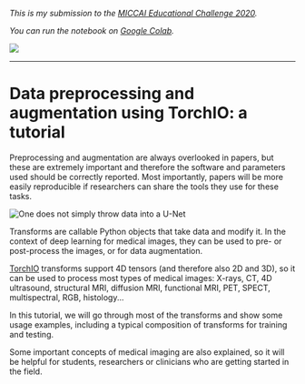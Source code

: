 *This is my submission to the [MICCAI Educational Challenge 2020](https://miccai-sb.github.io/challenge.html).*

*You can run the notebook on [Google Colab](https://colab.research.google.com/drive/1tI35u7V1ogDTKzaraXwwZRMebBIYiqOe?usp=sharing).*

<a href="https://colab.research.google.com/github/fepegar/miccai-educational-challenge-2020/blob/master/Data_preprocessing_and_augmentation_using_TorchIO_a_tutorial.ipynb"
   target="_parent">
   <img align="left"
      src="https://colab.research.google.com/assets/colab-badge.svg">
</a>

<!-- <a href="https://nbviewer.jupyter.org/github/fepegar/miccai-educational-challenge-2020/blob/master/Data_preprocessing_and_augmentation_using_TorchIO_a_tutorial.ipynb?flush_cache=true"
   target="_parent">
   <img align="right"
      src="https://raw.githubusercontent.com/jupyter/design/master/logos/Badges/nbviewer_badge.png"
      width="109" height="20">
</a> -->

<br />

---

# Data preprocessing and augmentation using TorchIO: a tutorial

Preprocessing and augmentation are always overlooked in papers, but these are extremely important and therefore the software and parameters used should be correctly reported. Most importantly, papers will be more easily reproducible if researchers can share the tools they use for these tasks.

![One does not simply throw data into a U-Net](https://i.imgflip.com/4b1gac.jpg)

Transforms are callable Python objects that take data and modify it. In the context of deep learning for medical images, they can be used to pre- or post-process the images, or for data augmentation.

[TorchIO](https://torchio.readthedocs.io/index.html) transforms support 4D tensors (and therefore also 2D and 3D), so it can be used to process most types of medical images: X-rays, CT, 4D ultrasound, structural MRI, diffusion MRI, functional MRI, PET, SPECT, multispectral, RGB, histology...

In this tutorial, we will go through most of the transforms and show some usage examples, including a typical composition of transforms for training and testing.

Some important concepts of medical imaging are also explained, so it will be helpful for students, researchers or clinicians who are getting started in the field.
